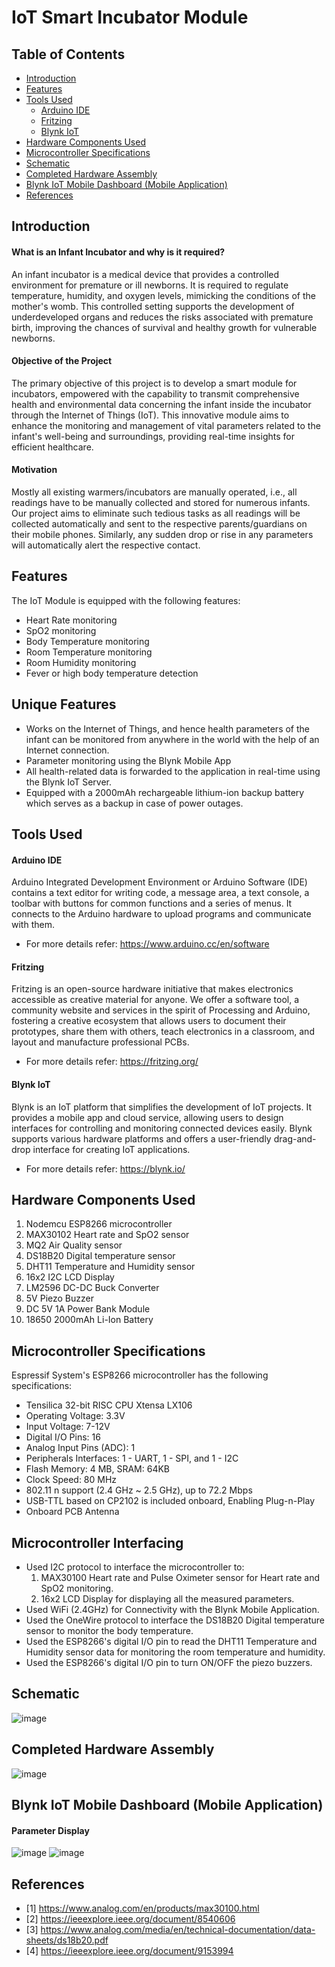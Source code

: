 IoT Smart Incubator Module <a name="TOP"></a>
===================

## Table of Contents
* [Introduction](#Introduction)
* [Features](#Features)
* [Tools Used](#Tools-Used)
  * [Arduino IDE](#Arduino-IDE)
  * [Fritzing](#Fritzing)
  * [Blynk IoT](#Blynk_IoT)
* [Hardware Components Used](#Hardware-Components-Used)
* [Microcontroller Specifications](#Microcontroller-Specifications)
* [Schematic](#Schematic)
* [Completed Hardware Assembly](#Completed-Hardware-Assembly)
* [Blynk IoT Mobile Dashboard (Mobile Application)](#Blynk-IoT-Mobile-Dashboard-(Mobile-Application))
* [References](#References)

## Introduction
#### What is an Infant Incubator and why is it required?
An infant incubator is a medical device that provides a controlled environment for premature or ill newborns. It is required to regulate temperature, humidity, and oxygen levels, mimicking the conditions of the mother's womb. This controlled setting supports the development of underdeveloped organs and reduces the risks associated with premature birth, improving the chances of survival and healthy growth for vulnerable newborns.

#### Objective of the Project
The primary objective of this project is to develop a smart module for incubators, empowered with the capability to transmit comprehensive health and environmental data concerning the infant inside the incubator through the Internet of Things (IoT). This innovative module aims to enhance the monitoring and management of vital parameters related to the infant's well-being and surroundings, providing real-time insights for efficient healthcare.

#### Motivation
Mostly all existing warmers/incubators are manually operated, i.e., all readings have to be manually collected and stored for numerous infants. Our project aims to eliminate such tedious tasks as all readings will be collected automatically and sent to the respective parents/guardians on their mobile phones. Similarly, any sudden drop or rise in any parameters will automatically alert the respective contact.

## Features
The IoT Module is equipped with the following features:
* Heart Rate monitoring
* SpO2 monitoring
* Body Temperature monitoring
* Room Temperature monitoring
* Room Humidity monitoring
* Fever or high body temperature detection

## Unique Features
* Works on the Internet of Things, and hence health parameters of the infant can be monitored from anywhere in the world with the help of an Internet connection.
* Parameter monitoring using the Blynk Mobile App
* All health-related data is forwarded to the application in real-time using the Blynk IoT Server.
* Equipped with a 2000mAh rechargeable lithium-ion backup battery which serves as a backup in case of power outages.

## Tools Used
#### Arduino IDE 
Arduino Integrated Development Environment or Arduino Software (IDE) contains a text editor for writing code, a message area, a text console, a toolbar with buttons for common functions and a series of menus. It connects to the Arduino hardware to upload programs and communicate with them. 
* For more details refer: <https://www.arduino.cc/en/software>

#### Fritzing
Fritzing is an open-source hardware initiative that makes electronics accessible as creative material for anyone. We offer a software tool, a community website and services in the spirit of Processing and Arduino, fostering a creative ecosystem that allows users to document their prototypes, share them with others, teach electronics in a classroom, and layout and manufacture professional PCBs. 
* For more details refer: <https://fritzing.org/>

#### Blynk IoT
Blynk is an IoT platform that simplifies the development of IoT projects. It provides a mobile app and cloud service, allowing users to design interfaces for controlling and monitoring connected devices easily. Blynk supports various hardware platforms and offers a user-friendly drag-and-drop interface for creating IoT applications.
* For more details refer: <https://blynk.io/>

## Hardware Components Used
1. Nodemcu ESP8266 microcontroller
2. MAX30102 Heart rate and SpO2 sensor
3. MQ2 Air Quality sensor
4. DS18B20 Digital temperature sensor
5. DHT11 Temperature and Humidity sensor
6. 16x2 I2C LCD Display
7. LM2596 DC-DC Buck Converter
8. 5V Piezo Buzzer
9. DC 5V 1A Power Bank Module
10. 18650 2000mAh Li-Ion Battery

## Microcontroller Specifications
Espressif System's ESP8266 microcontroller has the following specifications:
* Tensilica 32-bit RISC CPU Xtensa LX106
* Operating Voltage: 3.3V
* Input Voltage: 7-12V
* Digital I/O Pins: 16
* Analog Input Pins (ADC): 1
* Peripherals Interfaces: 1 - UART, 1 - SPI, and 1 - I2C
* Flash Memory: 4 MB, SRAM: 64KB
* Clock Speed: 80 MHz
* 802.11 n support (2.4 GHz ~ 2.5 GHz), up to 72.2 Mbps 
* USB-TTL based on CP2102 is included onboard, Enabling Plug-n-Play
* Onboard PCB Antenna

## Microcontroller Interfacing
* Used I2C protocol to interface the microcontroller to:
  1. MAX30100 Heart rate and Pulse Oximeter sensor for Heart rate and SpO2 monitoring.
  3. 16x2 LCD Display for displaying all the measured parameters.
* Used WiFi (2.4GHz) for Connectivity with the Blynk Mobile Application.
* Used the OneWire protocol to interface the DS18B20 Digital temperature sensor to monitor the body temperature.
* Used the ESP8266's digital I/O pin to read the DHT11 Temperature and Humidity sensor data for monitoring the room temperature and humidity.
* Used the ESP8266's digital I/O pin to turn ON/OFF the piezo buzzers.

## Schematic
![image](https://github.com/Nirvan007/IoT_Smart_Incubator_Module/assets/127144315/b0921243-ba35-40d0-89d7-f3b712425e40)

## Completed Hardware Assembly
![image](https://github.com/Nirvan007/IoT_Smart_Incubator_Module/assets/127144315/193a112a-81e4-4900-9889-9efb57aa9d6a)

## Blynk IoT Mobile Dashboard (Mobile Application)
#### Parameter Display
![image](https://github.com/Nirvan007/IoT_Smart_Incubator_Module/assets/127144315/54f7a057-8d4b-40f1-ba87-77b2ba2793dc)
![image](https://github.com/Nirvan007/IoT_Smart_Incubator_Module/assets/127144315/4ce4663c-3381-437e-a28e-37d6e91ef1ee)

## References
 - [1] https://www.analog.com/en/products/max30100.html
 - [2] https://ieeexplore.ieee.org/document/8540606
 - [3] https://www.analog.com/media/en/technical-documentation/data-sheets/ds18b20.pdf
 - [4] https://ieeexplore.ieee.org/document/9153994
